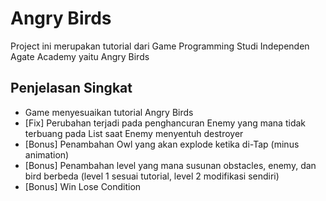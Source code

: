 # Angry Birds
Project ini merupakan tutorial dari Game Programming Studi Independen Agate Academy yaitu Angry Birds

## Penjelasan Singkat
- Game menyesuaikan tutorial Angry Birds
- [Fix] Perubahan terjadi pada penghancuran Enemy yang mana tidak terbuang pada List saat Enemy menyentuh destroyer
- [Bonus] Penambahan Owl yang akan explode ketika di-Tap (minus animation)
- [Bonus] Penambahan level yang mana susunan obstacles, enemy, dan bird berbeda (level 1 sesuai tutorial, level 2 modifikasi sendiri)
- [Bonus] Win Lose Condition

